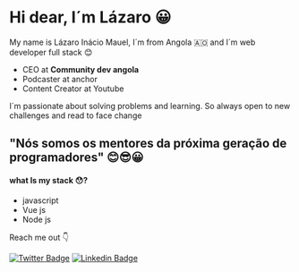 # Hi dear, I´m Lázaro 😀


My name is Lázaro Inácio Mauel, I´m from Angola 🇦🇴 and I´m web developer full stack 😊
- CEO at **Community dev angola** 
- Podcaster at anchor 
- Content Creator at Youtube

I´m passionate about solving problems and learning. So always open to new challenges and read to face change

## "Nós somos os mentores da próxima geração de programadores" 😊😎😀


#### what Is my stack  😯?
- javascript
- Vue js
- Node js


Reach me out 👇

[![Twitter Badge](https://twitter.com/LzaroIncioManu2?style=flat-square&labelColor=6633cc&logo=twitter&logoColor=white&link=https://twitter.com/LzaroIncioManu2)](https://twitter.com/dieegosf) 
[![Linkedin Badge](https://img.shields.io/badge/-Diego%20Fernandes-6633cc?style=flat-square&logo=Linkedin&logoColor=white&link=https://www.linkedin.com/in/diego-schell-fernandes/)](https://www.linkedin.com/in/l%C3%A1zaro-in%C3%A1cio-manuel-9264971b3/) 
